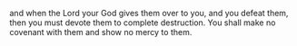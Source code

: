 and when the Lord your God gives them over to you, and you defeat them, then you must devote them to complete destruction. You shall make no covenant with them and show no mercy to them.
